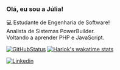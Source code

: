  ### Olá, eu sou a Júlia!
💻 Estudante de Engenharia de Software!
</br>
Analista de Sistemas PowerBuilder.
</br>
Voltando a aprender PHP e JavaScript.
</br>

[![GitHubStatus](https://github-readme-stats.vercel.app/api?username=juliadimas&show_icons=true&layout=compact&theme=radical)](https://github.com/juliadimas)
[![Harlok's wakatime stats](https://github-readme-stats.vercel.app/api/top-langs/?username=juliadimas&layout=compact&langs_count=7&theme=radical)](https://github.com/juliadimas)

[![Linkedin](https://img.shields.io/badge/LinkedIn-0077B5?style=for-the-badge&logo=linkedin&logoColor=white)](https://www.linkedin.com/in/juliad-marques/)
